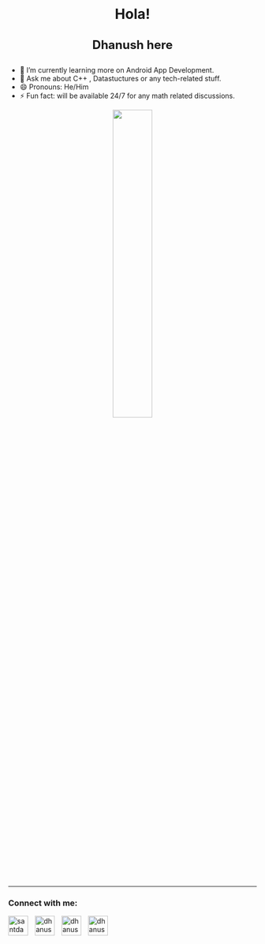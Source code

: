 <h1 align="center" style="line-height:1.5">Hola!<p style="font-size:1.5rem"><strong>Dhanush here</strong></p></h1>


- 🌱 I’m currently learning more on Android App Development.
- 💬 Ask me about C++ , Datastuctures or any tech-related stuff.
- 😄 Pronouns: He/Him
- ⚡ Fun fact: will be available 24/7 for any math related discussions.


<div align="center"><a href="https://github.com/anuraghazra/github-readme-stats" target="_blank">
  <img width="40%" src="https://github-readme-stats.vercel.app/api/top-langs/?username=DHANUSH-6&title_color=DimGray&show_icons=true&hide_border=true&theme=Cornsilk&layout=compact&langs_count=10"/>
</a></div>

<hr>

<h3 align="left">Connect with me:</h3>
<p align="left">
<a href="https://instagram.com/dhanush_joy__" target="blank"><img align="center" src="https://cdn3.iconfinder.com/data/icons/2018-social-media-logotypes/1000/2018_social_media_popular_app_logo_instagram-64.png" alt="santdas36" height="40" width="40" /></a>
<a href="https://linkedin.com/in/dhanush6" target="blank"><img align="center" src="https://cdn0.iconfinder.com/data/icons/social-circle-3/72/Linkedin-64.png" alt="dhanush6" height="40" width="40" style="margin-left: 10px" /></a>
<a href="https://facebook.com/dhanush.panneerselvam" target="blank"><img align="center" src="https://cdn2.iconfinder.com/data/icons/social-media-2285/512/1_Facebook_colored_svg_copy-64.png" alt="dhanush.panneerselvam" height="40" width="40" style="margin-left: 10px" /></a>
<a href="https://twitter.com/dhanush_joy__" target="blank"><img align="center" src="https://cdn2.iconfinder.com/data/icons/social-media-2285/512/1_Twitter2_colored_svg-64.png" alt="dhanushpowerk6" height="40" width="40" style="margin-left: 10px" /></a>

</p>
